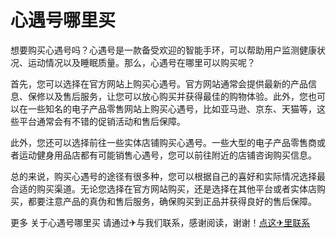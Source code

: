 # 心遇号哪里买

想要购买心遇号吗？心遇号是一款备受欢迎的智能手环，可以帮助用户监测健康状况、运动情况以及睡眠质量。那么，心遇号在哪里可以购买呢？

首先，您可以选择在官方网站上购买心遇号。官方网站通常会提供最新的产品信息、保修以及售后服务，让您可以放心购买并获得最佳的购物体验。此外，您也可以在一些知名的电子产品零售网站上购买心遇号，比如亚马逊、京东、天猫等，这些平台通常会有不错的促销活动和售后保障。

此外，您还可以选择前往一些实体店铺购买心遇号。一些大型的电子产品零售商或者运动健身用品店都有可能销售心遇号，您可以前往附近的店铺咨询购买信息。

总的来说，购买心遇号的途径有很多种，您可以根据自己的喜好和实际情况选择最合适的购买渠道。无论您选择在官方网站购买，还是选择在其他平台或者实体店购买，都要注意产品的真伪和售后服务，确保购买到正品并获得良好的售后保障。

更多 关于心遇号哪里买 请通过✈与我们联系，感谢阅读，谢谢！[点这✈里联系](https://ss.k02.cc)